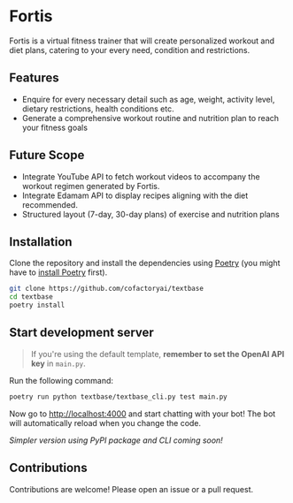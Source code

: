 # Fortis

Fortis is a virtual fitness trainer that will create personalized workout and diet plans, catering to your every need, condition and restrictions.

## Features

- Enquire for every necessary detail such as age, weight, activity level, dietary restrictions, health conditions etc.
- Generate a comprehensive workout routine and nutrition plan to reach your fitness goals

## Future Scope

- Integrate YouTube API to fetch workout videos to accompany the workout regimen generated by Fortis.
- Integrate Edamam API to display recipes aligning with the diet recommended.
- Structured layout (7-day, 30-day plans) of exercise and nutrition plans

## Installation

Clone the repository and install the dependencies using [Poetry](https://python-poetry.org/) (you might have to [install Poetry](https://python-poetry.org/docs/#installation) first).

```bash
git clone https://github.com/cofactoryai/textbase
cd textbase
poetry install
```

## Start development server

> If you're using the default template, **remember to set the OpenAI API key** in `main.py`.

Run the following command:

```bash
poetry run python textbase/textbase_cli.py test main.py
```

Now go to [http://localhost:4000](http://localhost:4000) and start chatting with your bot! The bot will automatically reload when you change the code.

_Simpler version using PyPI package and CLI coming soon!_

## Contributions

Contributions are welcome! Please open an issue or a pull request.
